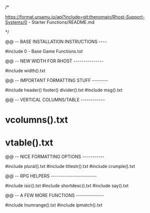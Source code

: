 /*

https://format.ursamu.io/api?include=git:thenomain/Rhost-Support-Systems/0 - Starter Functions/README.md

*/

@@ -- BASE INSTALLATION INSTRUCTIONS ----

#include 0 - Base Game Functions.txt

@@ -- NEW WIDTH FOR RHOST ---------------

#include width().txt

@@ -- IMPORTANT FORMATTING STUFF --------

#include header() footer() divider().txt
#include msg().txt

@@ -- VERTICAL COLUMNS/TABLE ------------

# vcolumns().txt
# vtable().txt

@@ -- NICE FORMATTING OPTIONS -----------

#include plural().txt
#include titlestr().txt
#include crumple().txt

@@ -- RPG HELPERS -----------------------

#include isic().txt
#include shortdesc().txt
#include say().txt

@@ -- A FEW MORE FUNCTIONS --------------

#include lnumrange().txt
#include lpmatch().txt
